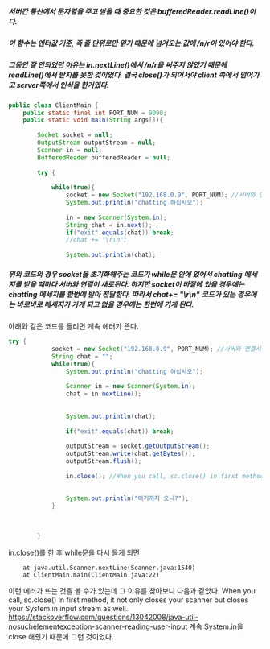 ##### 서버간 통신에서 문자열을 주고 받을 때 중요한 것은 bufferedReader.readLine()이다.
##### 이 함수는 엔터값 기준, 즉 줄 단위로만 읽기 때문에 넘겨오는 값에 /n/r이 있어야 한다.
##### 그동안 잘 안되었던 이유는 in.nextLine()에서 /n/r을 써주지 않았기 때문에 readLine()에서 받지를 못한 것이었다. 결국 close()가 되어서야 client 쪽에서 넘어가고 server쪽에서 인식을 한거였다.

```java
public class ClientMain {
	public static final int PORT_NUM = 9090;
	public static void main(String args[]){
		
		Socket socket = null;
		OutputStream outputStream = null;
		Scanner in = null;
		BufferedReader bufferedReader = null;		
		
		try {		
			
			while(true){
				socket = new Socket("192.168.0.9", PORT_NUM); //서버와 연결시켜주는 코드라고 보면 된다.
				System.out.println("chatting 하십시오");
				
				in = new Scanner(System.in);
				String chat = in.next();
				if("exit".equals(chat)) break;
				//chat += "\r\n";
				
				System.out.println(chat);
```
##### 위의 코드의 경우 socket을 초기화해주는 코드가 while문 안에 있어서 chatting 메세지를 받을 때마다 서버와 연결이 새로된다. 하지만 socket이 바깥에 있을 경우에는 chatting 메세지를 한번에 받아 전달한다. 따라서 chat+= "\r\n" 코드가 있는 경우에는 바로바로 메세지가 가게 되고 없을 경우에는 한번에 가게 된다.



아래와 같은 코드를 돌리면 계속 에러가 뜬다.
```java
try {
			socket = new Socket("192.168.0.9", PORT_NUM); //서버와 연결시켜주는 코드라고 보면 된다.
			String chat = "";
			while(true){
				System.out.println("chatting 하십시오");
				
				Scanner in = new Scanner(System.in);
				chat = in.nextLine();
				
				
				System.out.println(chat);
				
				if("exit".equals(chat)) break;
				
				outputStream = socket.getOutputStream();
				outputStream.write(chat.getBytes());
				outputStream.flush();
				
				in.close(); //When you call, sc.close() in first method, it not only closes your scanner but closes your System.in input stream as well. https://stackoverflow.com/questions/13042008/java-util-nosuchelementexception-scanner-reading-user-input
				
				
				System.out.println("여기까지 오니?");
			}
			
			
			
		}
```

in.close()를 한 후 while문을 다시 돌게 되면 
```Exception in thread "main" java.util.NoSuchElementException: No line found
	at java.util.Scanner.nextLine(Scanner.java:1540)
	at ClientMain.main(ClientMain.java:22)
```
이런 에러가 뜨는 것을 볼 수가 있는데 그 이유를 찾아보니 다음과 같았다.
When you call, sc.close() in first method, it not only closes your scanner but closes your System.in input stream as well. https://stackoverflow.com/questions/13042008/java-util-nosuchelementexception-scanner-reading-user-input
계속 System.in을 close 해줬기 때문에 그런 것이었다.